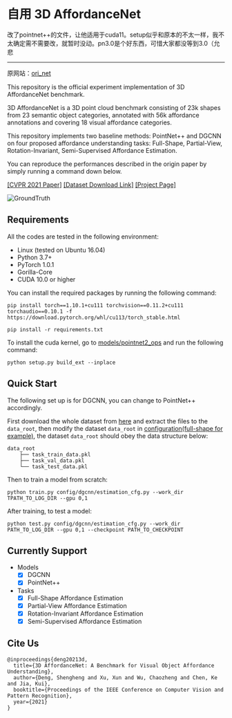 # 自用 3D AffordanceNet

改了pointnet++的文件，让他适用于cuda11。setup似乎和原本的不太一样，我不太确定需不需要改，就暂时没动。pn3.0是个好东西，可惜大家都没等到3.0（允悲

---

原网站：[ori_net](https://github.com/Gorilla-Lab-SCUT/AffordanceNet)

This repository is the official experiment implementation of 3D AffordanceNet benchmark.

3D AffordanceNet is a 3D point cloud benchmark consisting of 23k shapes from 23 semantic object categories, annotated with 56k affordance annotations and covering 18 visual affordance categories.

This repository implements two baseline methods: PointNet++ and DGCNN on four proposed affordance understanding tasks: Full-Shape, Partial-View, Rotation-Invariant, Semi-Supervised Affordance Estimation.

You can reproduce the performances described in the origin paper by simply running a command down below.

[[CVPR 2021 Paper]](https://arxiv.org/abs/2103.16397) [[Dataset Download Link]](https://drive.google.com/drive/folders/1s5W0Nfz9NEN8gP14tge8GuouUDXs2Ssq?usp=sharing) [[Project Page]](https://andlollipopde.github.io/3D-AffordanceNet/#/)

![GroundTruth](image/ground_truth_readme.png)

## Requirements

All the codes are tested in the following environment:

* Linux (tested on Ubuntu 16.04)
* Python 3.7+
* PyTorch 1.0.1
* Gorilla-Core
* CUDA 10.0 or higher

You can install the required packages by running the following command:
```
pip install torch==1.10.1+cu111 torchvision==0.11.2+cu111 torchaudio==0.10.1 -f https://download.pytorch.org/whl/cu113/torch_stable.html

pip install -r requirements.txt
```

To install the cuda kernel, go to [models/pointnet2_ops](models/pointnet2_ops) and run the following command:
```
python setup.py build_ext --inplace
```

## Quick Start

The following set up is for DGCNN, you can change to PointNet++ accordingly.

First download the whole dataset from [here](https://drive.google.com/drive/folders/1s5W0Nfz9NEN8gP14tge8GuouUDXs2Ssq?usp=sharing) and extract the files to the `data_root`, then modify the dataset `data_root` in [configuration(full-shape for example)](config/dgcnn/estimation_cfg.py), the dataset `data_root` should obey the data structure below: 

```
data_root
    ├── task_train_data.pkl
    ├── task_val_data.pkl
    └── task_test_data.pkl
```

Then to train a model from scratch:

```
python train.py config/dgcnn/estimation_cfg.py --work_dir TPATH_TO_LOG_DIR --gpu 0,1
```

After training, to test a model:

```
python test.py config/dgcnn/estimation_cfg.py --work_dir PATH_TO_LOG_DIR --gpu 0,1 --checkpoint PATH_TO_CHECKPOINT
```

## Currently Support

* Models
    - [x] DGCNN
    - [x] PointNet++
* Tasks
    - [x] Full-Shape Affordance Estimation
    - [x] Partial-View Affordance Estimation
    - [x] Rotation-Invariant Affordance Estimation
    - [x] Semi-Supervised Affordance Estimation

## Cite Us
```
@inproceedings{deng20213d,
  title={3D AffordanceNet: A Benchmark for Visual Object Affordance Understanding},
  author={Deng, Shengheng and Xu, Xun and Wu, Chaozheng and Chen, Ke and Jia, Kui},
  booktitle={Proceedings of the IEEE Conference on Computer Vision and Pattern Recognition},
  year={2021}
}
```
